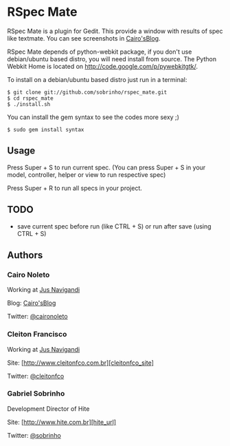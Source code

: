 # RSpec Mate

RSpec Mate is a plugin for Gedit. This provide a window with results of spec like textmate. You can see screenshots in [Cairo'sBlog][rspec_mate_url].

RSpec Mate depends of python-webkit package, if you don't use debian/ubuntu based distro, you will need install from source. The Python Webkit Home is located on http://code.google.com/p/pywebkitgtk/.

To install on a debian/ubuntu based distro just run in a terminal:

    $ git clone git://github.com/sobrinho/rspec_mate.git
    $ cd rspec_mate
    $ ./install.sh
  
You can install the gem syntax to see the codes more sexy ;)

    $ sudo gem install syntax

## Usage

Press Super + S to run current spec. (You can press Super + S in your model, controller, helper or view to run respective spec)

Press Super + R to run all specs in your project.

## TODO
  - save current spec before run (like CTRL + S) or run after save (using CTRL + S)

## Authors

### **Cairo Noleto**

Working at [Jus Navigandi][jus]

Blog: [Cairo'sBlog][blog_url]

Twitter: [@caironoleto][twitter_url]

### **Cleiton Francisco**

Working at [Jus Navigandi][jus]

Site: [http://www.cleitonfco.com.br][cleitonfco_site]

Twitter: [@cleitonfco][cleiton_twitter_url]

### **Gabriel Sobrinho**

Development Director of Hite

Site: [http://www.hite.com.br][hite_url]

Twitter: [@sobrinho][sobrinho_twitter_url]

[rspec_mate_url]: http://www.caironoleto.com/2009/03/28/rspec-mate-plugin-para-o-geditrspec-mate-plugin-para-o-gedit/
[down]: http://github.com/caironoleto/rspec_mate/tarball/master
[blog_url]: http://www.caironoleto.com/
[twitter_url]: http://www.twitter.com/caironoleto
[cleiton_twitter_url]: http://www.twitter.com/cleitonfco
[cleitonfco_site]: http://www.cleitonfco.com.br
[jus]: http://jus.uol.com.br/
[hite_url]: http://www.hite.com.br/
[sobrinho_twitter_url]: http://www.twitter.com/sobrinho
